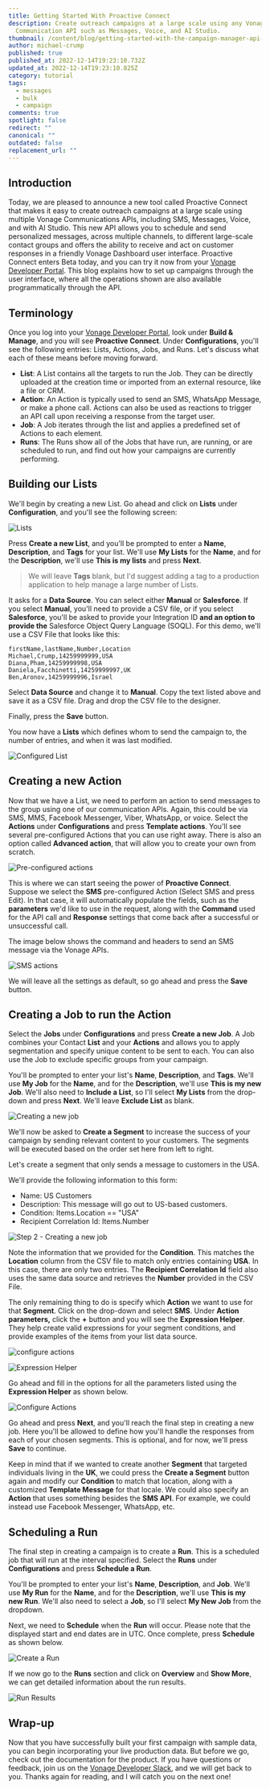 ```yaml
---
title: Getting Started With Proactive Connect
description: Create outreach campaigns at a large scale using any Vonage
  Communication API such as Messages, Voice, and AI Studio.
thumbnail: /content/blog/getting-started-with-the-campaign-manager-api-and-ui/bulk-api.png
author: michael-crump
published: true
published_at: 2022-12-14T19:23:10.732Z
updated_at: 2022-12-14T19:23:10.825Z
category: tutorial
tags:
  - messages
  - bulk
  - campaign
comments: true
spotlight: false
redirect: ""
canonical: ""
outdated: false
replacement_url: ""
---
```

## Introduction

Today, we are pleased to announce a new tool called Proactive Connect that makes it easy to create outreach campaigns at a large scale using multiple Vonage Communications APIs, including SMS, Messages, Voice, and with AI Studio. This new API allows you to schedule and send personalized messages, across multiple channels, to different large-scale contact groups and offers the ability to receive and act on customer responses in a friendly Vonage Dashboard user interface. Proactive Connect enters Beta today, and you can try it now from your [Vonage Developer Portal](https://developer.vonage.com/). This blog explains how to set up campaigns through the user interface, where all the operations shown are also available programmatically through the API.

## Terminology

Once you log into your [Vonage Developer Portal](https://developer.vonage.com/), look under **Build & Manage**, and you will see **Proactive Connect**. Under **Configurations**, you'll see the following entries: Lists, Actions, Jobs, and Runs. Let's discuss what each of these means before moving forward. 

* **List**: A List contains all the targets to run the Job. They can be directly uploaded at the creation time or imported from an external resource, like a file or CRM.
* **Action**: An Action is typically used to send an SMS, WhatsApp Message, or make a phone call. Actions can also be used as reactions to trigger an API call upon receiving a response from the target user.
* **Job**: A Job iterates through the list and applies a predefined set of Actions to each element.
* **Runs**: The Runs show all of the Jobs that have run, are running, or are scheduled to run, and find out how your campaigns are currently performing.

## Building our Lists

We'll begin by creating a new List. Go ahead and click on **Lists** under **Configuration**, and you'll see the following screen:

![Lists](/content/blog/getting-started-with-proactive-connect/lists.png "lists.png")

Press **Create a new List**, and you'll be prompted to enter a **Name**, **Description**, and **Tags** for your list. We'll use **My Lists** for the **Name**, and for the **Description**, we'll use **This is my lists** and press **Next**.

> We will leave **Tags** blank, but I'd suggest adding a tag to a production application to help manage a large number of Lists.

It asks for a **Data Source**. You can select either **Manual** or **Salesforce**. If you select **Manual**, you'll need to provide a CSV file, or if you select **Salesforce**, you'll be asked to provide your Integration ID **and an option to provide the** Salesforce Object Query Language (SOQL). For this demo, we'll use a CSV File that looks like this:

```text
firstName,lastName,Number,Location
Michael,Crump,14259999999,USA
Diana,Pham,14259999998,USA
Daniela,Facchinetti,14259999997,UK
Ben,Aronov,14259999996,Israel
```

Select **Data Source** and change it to **Manual**. Copy the text listed above and save it as a CSV file. Drag and drop the CSV file to the designer. 

Finally, press the **Save** button. 

You now have a **Lists** which defines whom to send the campaign to, the number of entries, and when it was last modified. 

![Configured List](/content/blog/getting-started-with-proactive-connect/newlists.png "configuredlist.png")

## Creating a new Action

Now that we have a List, we need to perform an action to send messages to the group using one of our communication APIs. Again, this could be via SMS, MMS, Facebook Messenger, Viber, WhatsApp, or voice. Select the **Actions** under **Configurations** and press **Template actions**. You'll see several pre-configured Actions that you can use right away. There is also an option called **Advanced action**, that will allow you to create your own from scratch. 

![Pre-configured actions](/content/blog/getting-started-with-proactive-connect/newactions.png "preconfigured-actions.png")

This is where we can start seeing the power of **Proactive Connect**. Suppose we select the **SMS** pre-configured Action (Select SMS and press Edit). In that case, it will automatically populate the fields, such as the **parameters** we'd like to use in the request, along with the **Command** used for the API call and **Response** settings that come back after a successful or unsuccessful call. 

The image below shows the command and headers to send an SMS message via the Vonage APIs. 

![SMS actions](/content/blog/getting-started-with-proactive-connect/smsaction.png "smsaction.png")

We will leave all the settings as default, so go ahead and press the **Save** button. 

## Creating a Job to run the Action

Select the **Jobs** under **Configurations** and press **Create a new Job**. A Job combines your Contact **List** and your **Actions** and allows you to apply segmentation and specify unique content to be sent to each. You can also use the Job to exclude specific groups from your campaign.

You'll be prompted to enter your list's **Name**, **Description**, and **Tags**. We'll use **My Job** for the **Name**, and for the **Description**, we'll use **This is my new Job**. We'll also need to **Include a List**, so I'll select **My Lists** from the drop-down and press **Next**. We'll leave **Exclude List** as blank. 

![Creating a new job](/content/blog/getting-started-with-proactive-connect/newjob.png "Creating a new job")

We'll now be asked to **Create a Segment** to increase the success of your campaign by sending relevant content to your customers. The segments will be executed based on the order set here from left to right.

Let's create a segment that only sends a message to customers in the USA.

We'll provide the following information to this form:

* Name: US Customers
* Description: This message will go out to US-based customers.
* Condition: Items.Location == "USA"
* Recipient Correlation Id: Items.Number

![Step 2 - Creating a new job ](/content/blog/getting-started-with-proactive-connect/newjob2.png "Step 2 - Creating a new job ")

Note the information that we provided for the **Condition**. This matches the **Location** column from the CSV file to match only entries containing **USA**. In this case, there are only two entries. The **Recipient Correlation Id** field also uses the same data source and retrieves the **Number** provided in the CSV File. 

The only remaining thing to do is specify which **Action** we want to use for that **Segment**. Click on the drop-down and select **SMS**. Under **Action parameters,** click the **+** button and you will see the **Expression Helper**. They help create valid expressions for your segment conditions, and provide examples of the items from your list data source.

![configure actions](/content/blog/getting-started-with-proactive-connect/newjob3.png "configure-actions.png")

![Expression Helper](/content/blog/getting-started-with-proactive-connect/expression.png "Expression Helper")

Go ahead and fill in the options for all the parameters listed using the **Expression Helper** as shown below.

![Configure Actions](/content/blog/getting-started-with-proactive-connect/newjob4.png "Configure Actions")

Go ahead and press **Next**, and you'll reach the final step in creating a new job. Here you'll be allowed to define how you'll handle the responses from each of your chosen segments. This is optional, and for now, we'll press **Save** to continue. 

Keep in mind that if we wanted to create another **Segment** that targeted individuals living in the **UK**, we could press the **Create a Segment** button again and modify our **Condition** to match that location, along with a customized **Template Message** for that locale. We could also specify an **Action** that uses something besides the **SMS API**. For example, we could instead use Facebook Messenger, WhatsApp, etc.

## Scheduling a Run

The final step in creating a campaign is to create a **Run**. This is a scheduled job that will run at the interval specified. Select the **Runs** under **Configurations** and press **Schedule a Run**. 

You'll be prompted to enter your list's **Name**, **Description**, and **Job**. We'll use **My Run** for the **Name**, and for the **Description**, we'll use **This is my new Run**. We'll also need to select a **Job**, so I'll select **My New Job** from the dropdown.

Next, we need to **Schedule** when the **Run** will occur. Please note that the displayed start and end dates are in UTC. Once complete, press **Schedule** as shown below. 

![Create a Run](/content/blog/getting-started-with-proactive-connect/newrun.png "create-a-run.png")

If we now go to the **Runs** section and click on **Overview** and **Show More**, we can get detailed information about the run results.

![Run Results](/content/blog/getting-started-with-proactive-connect/run-results1.png "run-results.png")

## Wrap-up

Now that you have successfully built your first campaign with sample data, you can begin incorporating your live production data. But before we go, check out the documentation for the product. If you have questions or feedback, join us on the [Vonage Developer Slack](https://developer.vonage.com/community/slack), and we will get back to you. Thanks again for reading, and I will catch you on the next one!
